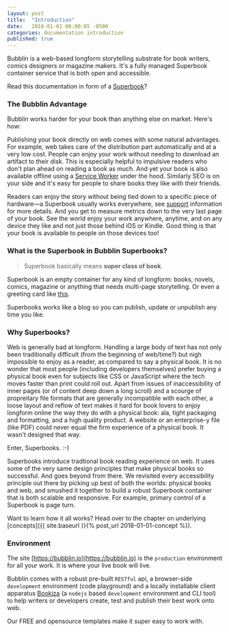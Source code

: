 ```yaml
---
layout: post
title:  "Introduction"
date:   2018-01-01 00:00:05 -0500
categories: documentation introduction
published: true
---
```


Bubblin is a web-based longform storytelling substrate for book writers, comics designers or magazine makers. It's a fully managed Superbook container service that is both *open* and accessible.

Read this documentation in form of a [Superbook](https://bubblin.io/book/official-handbook-by-marvin-danig/1)?

### The Bubblin Advantage
Bubblin works harder for your book than anything else on market. Here's how:

Publishing your book directly on web comes with some natural advantages. For example, web takes care of the distribution part automatically and at a very low cost. People can enjoy your work without needing to download an artifact to their disk. This is especially helpful to impulsive readers who don't plan ahead on reading a book as much. And yet your book is also available offline using a [Service Worker](https://developer.mozilla.org/en-US/docs/Web/API/Service_Worker_API) under the hood. Similarly SEO is on your side and it's easy for people to share books they like with their friends.

Readers can enjoy the story without being tied down to a specific piece of hardware—a Superbook usually works everywhere, see [support](https://bubblin.io/support) information for more details. And you get to measure metrics down to the very last page of your book. See the world enjoy your work anywhere, anytime, and on any device they like and not just those behind iOS or Kindle. Good thing is that your book is available to people on those devices too!

### What is the Superbook in Bubblin Superbooks?

> Superbook basically means **super class of book**.

Superbook is an empty container for any kind of longform: books, novels, comics, magazine or anything that needs multi-page storytelling. Or even a greeting card like [this](https://bubblin.io/book/i-love-you-by-marvin-danig/1). 

Superbooks works like a blog so you can publish, update or unpublish any time you like. 

### Why Superbooks?

Web is generally bad at longform. Handling a large body of text has not only been traditionally difficult (from the beginning of web/time?) but nigh impossible to enjoy as a reader, as compared to say a physical book. It is no wonder that most people (including developers themselves) prefer buying a physical book even for subjects like CSS or JavaScript where the tech moves faster than print could roll out. Apart from issues of inaccessibility of inner pages (or of content deep down a long scroll) and a scourge of propreitary file formats that are generally incompatible with each other, a loose layout and reflow of text makes it hard for book lovers to enjoy longform online the way they do with a physical book: ala, tight packaging and formatting, and a high quality product. A website or an enterprise-y file (like PDF) could never equal the firm experience of a physical book. It wasn't designed that way.

Enter, Superbooks. :-)

Superbooks introduce tradtional book reading experience on web. It uses some of the very same design principles that make physical books so successful. And goes beyond from there. We revisited every accessibility principle out there by picking up best of both the worlds: physical books and web, and smushed it together to build a robust Superbook container that is both scalable and responsive. For example, primary control of a Superbook is page turn.

Want to learn how it all works? Head over to the chapter on underlying [concepts]({{ site.baseurl }}{% post_url 2018-01-01-concept %}).


### Environment
The site [https://bubblin.io](https://bubblin.io) is the `production` environment for all your work. It is where your live book will live.

Bubblin comes with a robust pre-built `RESTful` api, a browser-side `development` environment (code playground) and a locally installable client apparatus [Bookiza](http://bookiza.io) (a `nodejs` based `development` environment and CLI tool) to help writers or developers create, test and publish their best work onto web.

Our FREE and opensource templates make it super easy to work with.
